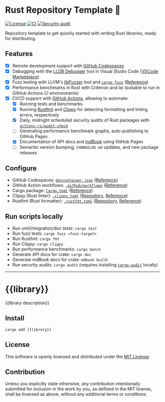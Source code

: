 # Rust Repository Template 🦀
[![License](https://img.shields.io/badge/license-MIT-green)](./LICENSE)
[![CI](https://github.com/nlp-rs/rust-template/actions/workflows/main.yml/badge.svg)](https://github.com/nlp-rs/rust-template/actions/workflows/main.yml)
[![Security audit](https://github.com/nlp-rs/rust-template/actions/workflows/security-audit.yml/badge.svg)](https://github.com/nlp-rs/rust-template/actions/workflows/security-audit.yml)

Repository template to get quickly started with writing Rust libraries, ready for distributing.

## Features
 - [x] Remote development support with [GitHub Codespaces](https://github.com/features/codespaces)
 - [x] Debugging with the [LLDB Debugger](https://lldb.llvm.org/) tool in Visual Studio Code ([VSCode Marketplace](https://marketplace.visualstudio.com/items?itemName=vadimcn.vscode-lldb))
 - [x] Fuzz testing with LLVM's [libFuzzer](https://llvm.org/docs/LibFuzzer.html) tool and [`cargo fuzz`](https://github.com/rust-fuzz/cargo-fuzz) ([Reference](https://rust-fuzz.github.io/book/introduction.html))
 - [x] Performance benchmarks in Rust with Criterion and Iai (suitable to run in GitHub Actions CI environments)
 - [x] CI/CD support with [GitHub Actions](https://github.com/features/actions), allowing to automate:
   - [x] Running tests and benchmarks
   - [x] Running [Rustfmt](https://github.com/rust-lang/rustfmt) and [Clippy](https://github.com/rust-lang/rust-clippy) for detecting formatting and linting errors, respectively
   - [x] Daily, midnight scheduled security audits of Rust packages with [`actions-rs/audit-check`](https://github.com/actions-rs/audit-check)
   - [ ] Generating performance benchmark graphs, auto-publishing to GitHub Pages
   - [x] Documentation of API docs and [mdBook](https://github.com/rust-lang/mdBook) using GitHub Pages
   - [ ] Semantic version bumping, `CHANGELOG.md` updates, and new package releases

## Configure
 - GitHub Codespaces: [`devcontainer.json`](./.devcontainer/devcontainer.json) ([Reference](https://containers.dev/implementors/json_reference/))
 - GitHub Action workflows: [`.github/workflows`](./.github/workflows) ([Reference](https://docs.github.com/en/actions/using-workflows/workflow-syntax-for-github-actions))
 - Cargo package: [`Cargo.toml`](./Cargo.toml) ([Reference](https://doc.rust-lang.org/cargo/reference/manifest.html))
 - Clippy (Rust linter): [`.clippy.toml`](./.clippy.toml) ([Repository](https://github.com/rust-lang/rust-clippy), [Reference](https://rust-lang.github.io/rust-clippy/))
 - Rustfmt (Rust formatter): [`.rustfmt.toml`](./.rustfmt.toml) ([Repository](https://github.com/rust-lang/rustfmt), [Reference](https://rust-lang.github.io/rustfmt/))

## Run scripts locally
 - Run unit/integration/doc tests: `cargo test`
 - Run fuzz tests: `cargo fuzz <fuzz-target>`
 - Run Rustfmt: `cargo fmt`
 - Run Clippy: `cargo clippy`
 - Run performance benchmarks: `cargo bench`
 - Generate API docs for crate: `cargo doc`
 - Generate mdBook docs for crate: `mdbook build`
 - Run security audits: `cargo audit` (requires installing [`cargo-audit`](https://crates.io/crates/cargo-audit) locally)

----

# {{library}}
{{library description}}

## Install
```shell
cargo add {{library}}
```

## License
This software is openly licensed and distributed under the [MIT License](./LICENSE).

## Contribution
Unless you explicitly state otherwise, any contribution intentionally submitted for inclusion in the work by you, as defined in the MIT license, shall be licensed as above, without any additional terms or conditions.
